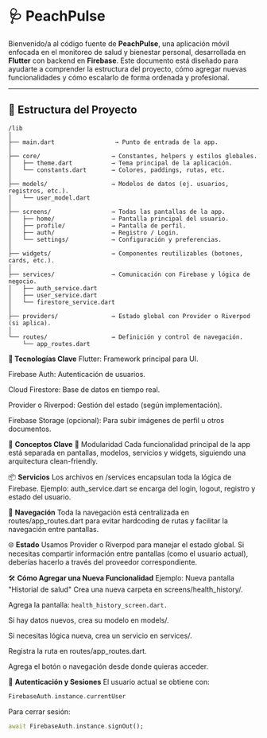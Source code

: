 # 🩺 PeachPulse 

Bienvenido/a al código fuente de **PeachPulse**, una aplicación móvil enfocada en el monitoreo de salud y bienestar personal, desarrollada en **Flutter** con backend en **Firebase**. Este documento está diseñado para ayudarte a comprender la estructura del proyecto, cómo agregar nuevas funcionalidades y cómo escalarlo de forma ordenada y profesional.

---

## 📁 Estructura del Proyecto

```plaintext
/lib
│
├── main.dart                 → Punto de entrada de la app.
│
├── core/                    → Constantes, helpers y estilos globales.
│   ├── theme.dart           → Tema principal de la aplicación.
│   └── constants.dart       → Colores, paddings, rutas, etc.
│
├── models/                  → Modelos de datos (ej. usuarios, registros, etc.).
│   └── user_model.dart
│
├── screens/                 → Todas las pantallas de la app.
│   ├── home/                → Pantalla principal del usuario.
│   ├── profile/             → Pantalla de perfil.
│   ├── auth/                → Registro / Login.
│   └── settings/            → Configuración y preferencias.
│
├── widgets/                 → Componentes reutilizables (botones, cards, etc.).
│
├── services/                → Comunicación con Firebase y lógica de negocio.
│   ├── auth_service.dart
│   ├── user_service.dart
│   └── firestore_service.dart
│
├── providers/               → Estado global con Provider o Riverpod (si aplica).
│
└── routes/                  → Definición y control de navegación.
    └── app_routes.dart
```
**🔑 Tecnologías Clave**
Flutter: Framework principal para UI.

Firebase Auth: Autenticación de usuarios.

Cloud Firestore: Base de datos en tiempo real.

Provider o Riverpod: Gestión del estado (según implementación).

Firebase Storage (opcional): Para subir imágenes de perfil u otros documentos.

🧠 **Conceptos Clave**
🧩 Modularidad
Cada funcionalidad principal de la app está separada en pantallas, modelos, servicios y widgets, siguiendo una arquitectura clean-friendly.

📦 **Servicios**
Los archivos en /services encapsulan toda la lógica de Firebase. Ejemplo: auth_service.dart se encarga del login, logout, registro y estado del usuario.

📱 **Navegación**
Toda la navegación está centralizada en routes/app_routes.dart para evitar hardcoding de rutas y facilitar la navegación entre pantallas.

🌐 **Estado**
Usamos Provider o Riverpod para manejar el estado global. Si necesitas compartir información entre pantallas (como el usuario actual), deberías hacerlo a través del proveedor correspondiente.

🛠 **Cómo Agregar una Nueva Funcionalidad**
Ejemplo: Nueva pantalla "Historial de salud"
Crea una nueva carpeta en screens/health_history/.

Agrega la pantalla: ``health_history_screen.dart.``

Si hay datos nuevos, crea su modelo en models/.

Si necesitas lógica nueva, crea un servicio en services/.

Registra la ruta en routes/app_routes.dart.

Agrega el botón o navegación desde donde quieras acceder.

🔐 **Autenticación y Sesiones**
El usuario actual se obtiene con:

```dart
FirebaseAuth.instance.currentUser
```

Para cerrar sesión:

```dart
await FirebaseAuth.instance.signOut();
```


